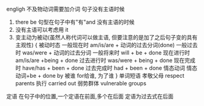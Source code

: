 engligh
不及物动词需要加介词
句子没有主语时候
1. there be 句型在句子中有"有"and 没有主语的时候
2. 没有主语可以考虑用 it
3. 变主动为被动(虽然人称代词可以做主语, 但要注意的是加了之后句子变的具有主观性)
{
	被动时态
	一般现在时 am/is/are + 动词的过去分词(done)
	一般过去时 was/were + 动词的过去分词
	一般将来时 will + be + done 
	现在进行时 am/is/are +being + done
	过去进行时 was/were + being + done
	现在完成时 have/has + been + done 
	过去完成时 had + been + done 
	情态动词    情态动词+be + done
	by 被谁
	for给谁, 为了谁
}
单词短语
孝敬父母  	respect parents
执行  carried out
弱势群体 vulnerable groups

定语
在句子中的位置,一个定语在前面,多个在后面
定语为过去式在后面

